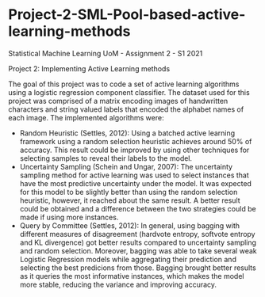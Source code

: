 # Project-2-SML-Pool-based-active-learning-methods
Statistical Machine Learning UoM - Assignment 2 - S1 2021

Project 2: Implementing Active Learning methods

The goal of this project was to code a set of active learning algorithms using a logistic regression component classifier. The dataset used for this project was comprised of a matrix encoding images of handwritten characters and string valued labels that encoded the alphabet names of each image. The implemented algorithms were:

- Random Heuristic (Settles, 2012): Using a batched active learning framework using a random selection heuristic achieves around 50% of accuracy. This result could be improved by using other techniques for selecting samples to reveal their labels to the model.
- Uncertainty Sampling (Schein and Ungar, 2007): The uncertainty sampling method for active learning was used to select instances that have the most predictive uncertainty under the model. It was expected for this model to be slightly better than using the random selection heuristic, however, it reached about the same result. A better result could be obtained and a difference between the two strategies could be made if using more instances.
- Query by Committee (Settles, 2012): In general, using bagging with different measures of disagreement (hardvote entropy, softvote entropy and KL divergence) got better results compared to uncertainty sampling and random selection. Moreover, bagging was able to take several weak Logistic Regression models while aggregating their prediction and selecting the best predicions from those. Bagging brought better results as it queries the most informative instances, which makes the model more stable, reducing the variance and improving accuracy.



